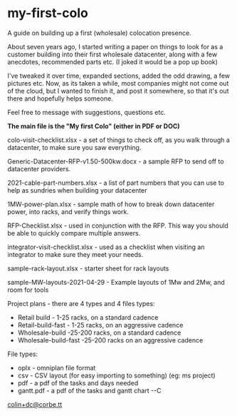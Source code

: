 # my-first-colo
A guide on building up a first (wholesale) colocation presence.


About seven years ago, I started writing a paper on things to look for as a customer building into their first wholesale datacenter, along with a few anecdotes, recommended parts etc. (I joked it would be a pop up book)

I've tweaked it over time, expanded sections, added the odd drawing, a few pictures etc. Now, as its taken a while, most companies might not come out of the cloud, but I wanted to finish it, and post it somewhere, so that it's out there and hopefully helps someone.

Feel free to message with suggestions, questions etc.  

**The main file is the "My first Colo" (either in PDF or DOC)** 

colo-visit-checklist.xlsx - a set of things to check off, as you walk through a datacenter, to make sure you saw everything.

Generic-Datacenter-RFP-v1.50-500kw.docx - a sample RFP to send off to datacenter providers.

2021-cable-part-numbers.xlsx - a list of part numbers that you can use to help as sundries when building your datacenter

1MW-power-plan.xlsx - sample math of how to break down datacenter power, into racks, and verify things work.

RFP-Checklist.xlsx - used in conjunction with the RFP.  This way you should be able to quickly compare multiple answers.

integrator-visit-checklist.xlsx - used as a checklist when visiting an integrator to make sure they meet your needs.

sample-rack-layout.xlsx - starter sheet for rack layouts

sample-MW-layouts-2021-04-29 - Example layouts of 1Mw and 2Mw, and room for tools

Project plans - there are 4 types and 4 files 
  types:
   - Retail build - 1-25 racks, on a standard cadence
   - Retail-build-fast - 1-25 racks, on an aggressive cadence
   - Wholesale-build -25-200 racks, on a standard cadence
   - Wholesale-build-fast -25-200 racks on an aggressive cadence

  File types:
   - oplx - omniplan file format
   - csv - CSV layout (for easy importing to something) (eg: ms project)
   - pdf - a pdf of the tasks and days needed
   - gantt.pdf - a pdf of the tasks and gantt chart
--C

colin+dc@corbe.tt
